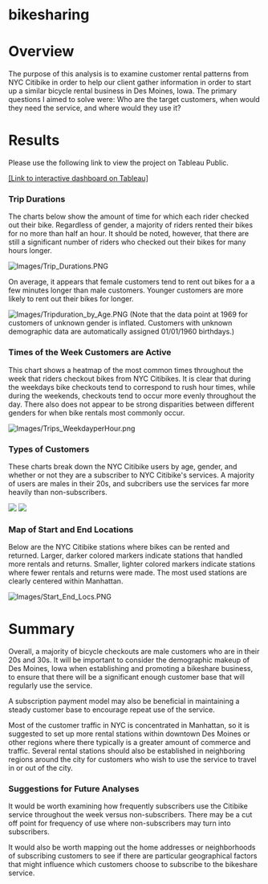 # bikesharing

# Overview
The purpose of this analysis is to examine customer rental patterns from NYC Citibike in order to help our client gather information in order to start up a similar bicycle rental business in Des Moines, Iowa. The primary questions I aimed to solve were: Who are the target customers, when would they need the service, and where would they use it?

# Results
Please use the following link to view the project on Tableau Public.

[[Link to interactive dashboard on Tableau]](https://public.tableau.com/views/NYC_Citibike_Analysis_16277670977960/NYCCitibikeAnalysis?:language=en-US&publish=yes&:display_count=n&:origin=viz_share_link)

### Trip Durations
The charts below show the amount of time for which each rider checked out their bike. Regardless of gender, a majority of riders rented their bikes for no more than half an hour. It should be noted, however, that there are still a significant number of riders who checked out their bikes for many hours longer.

![Images/Trip_Durations.PNG](Images/Trip_Durations.PNG)

On average, it appears that female customers tend to rent out bikes for a a few minutes longer than male customers. Younger customers are more likely to rent out their bikes for longer.

![Images/Tripduration_by_Age.PNG](Images/Tripduration_by_Age.PNG)
(Note that the data point at 1969 for customers of unknown gender is inflated. Customers with unknown demographic data are automatically assigned 01/01/1960 birthdays.)

### Times of the Week Customers are Active
This chart shows a heatmap of the most common times throughout the week that riders checkout bikes from NYC Citibikes. It is clear that during the weekdays bike checkouts tend to correspond to rush hour times, while during the weekends, checkouts tend to occur more evenly throughout the day. There also does not appear to be strong disparities between different genders for when bike rentals most commonly occur.

![Images/Trips_WeekdayperHour.png](Images/Trips_WeekdayperHour_by_Gender.PNG)

### Types of Customers
These charts break down the NYC Citibike users by age, gender, and whether or not they are a subscriber to NYC Citibike's services. A majority of users are males in their 20s, and subcribers use the services far more heavily than non-subscribers.

![](Images/User_Types.PNG) ![](Images/Trips_Weekday_by_Gender.PNG)

### Map of Start and End Locations
Below are the NYC Citibike stations where bikes can be rented and returned. Larger, darker colored markers indicate stations that handled more rentals and returns. Smaller, lighter colored markers indicate stations where fewer rentals and returns were made. The most used stations are clearly centered within Manhattan.

![Images/Start_End_Locs.PNG](Images/Start_End_Locs.PNG)

# Summary
Overall, a majority of bicycle checkouts are male customers who are in their 20s and 30s. It will be important to consider the demographic makeup of Des Moines, Iowa when establishing and promoting a bikeshare business, to ensure that there will be a significant enough customer base that will regularly use the service.

A subscription payment model may also be beneficial in maintaining a steady customer base to encourage repeat use of the service.

Most of the customer traffic in NYC is concentrated in Manhattan, so it is suggested to set up more rental stations within downtown Des Moines or other regions where there typically is a greater amount of commerce and traffic. Several rental stations should also be established in neighboring regions around the city for customers who wish to use the service to travel in or out of the city.

### Suggestions for Future Analyses
It would be worth examining how frequently subscribers use the Citibike service throughout the week versus non-subscribers. There may be a cut off point for frequency of use where non-subscribers may turn into subscribers.

It would also be worth mapping out the home addresses or neighborhoods of subscribing customers to see if there are particular geographical factors that might influence which customers choose to subscribe to the bikeshare service.
